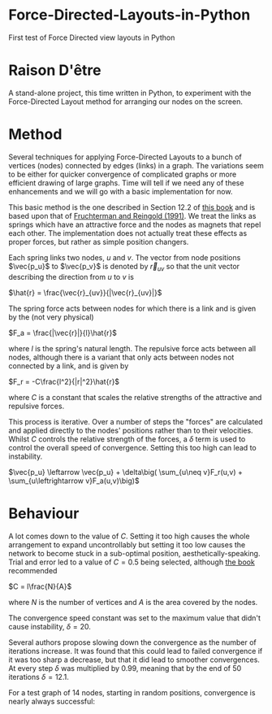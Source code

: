 # Force-Directed-Layouts-in-Python
First test of Force Directed view layouts in Python

# Raison D'être 
A stand-alone project, this time written in Python, to experiment with the Force-Directed Layout method for arranging our nodes on the screen.

# Method
Several techniques for applying Force-Directed Layouts to a bunch of vertices (nodes) connected by edges (links) in a graph.  The variations seem to be either for quicker convergence of complicated graphs or more efficient drawing of large graphs.  Time will tell if we need any of these enhancements and we will go with a basic implementation for now.

This basic method is the one described in Section 12.2 of [this book](http://cs.brown.edu/people/rtamassi/gdhandbook/chapters/force-directed.pdf) and is based upon that of [Fruchterman and Reingold (1991)](http://citeseerx.ist.psu.edu/viewdoc/download?doi=10.1.1.13.8444&rep=rep1&type=pdf).  We treat the links as springs which have an attractive force and the nodes as magnets that repel each other.  The implementation does not actually treat these effects as proper forces, but rather as simple position changers.

Each spring links two nodes, $`u`$ and $`v`$.  The vector from node positions $`\vec{p_u}`$ to $`\vec{p_v}`$ is denoted by $`\vec{r}_{uv}`$ so that the unit vector describing the direction from $`u`$ to $`v`$ is

$`\hat{r} = \frac{\vec{r}_{uv}}{|\vec{r}_{uv}|}`$

The spring force acts between nodes for which there is a link and is given by the (not very physical)

$`F_a = \frac{|\vec{r}|}{l}\hat{r}`$

where $`l`$ is the spring's natural length.  The repulsive force acts between all nodes, although there is a variant that only acts between nodes not connected by a link, and is given by

$`F_r = -C\frac{l^2}{|r|^2}\hat{r}`$

where $`C`$ is a constant that scales the relative strengths of the attractive and repulsive forces.

This process is iterative.  Over a number of steps the "forces" are calculated and applied directly to the nodes' positions rather than to their velocities.  Whilst $`C`$ controls the relative strength of the forces, a $`\delta`$ term is used to control the overall speed of convergence.  Setting this too high can lead to instability.

$`\vec{p_u} \leftarrow \vec{p_u} + \delta\big( \sum_{u\neq v}F_r(u,v) + \sum_{u\leftrightarrow v}F_a(u,v)\big)`$

# Behaviour
A lot comes down to the value of $`C`$.  Setting it too high causes the whole arrangement to expand uncontrollably but setting it too low causes the network to become stuck in a sub-optimal position, aesthetically-speaking.  Trial and error led to a value of $`C=0.5`$ being selected, although [the book](http://cs.brown.edu/people/rtamassi/gdhandbook/chapters/force-directed.pdf) recommended

$`C = l\frac{N}{A}`$

where $`N`$ is the number of vertices and $`A`$ is the area covered by the nodes.

The convergence speed constant was set to the maximum value that didn't cause instability, $`\delta=20`$.

Several authors propose slowing down the convergence as the number of iterations increase.  It was found that this could lead to failed convergence if it was too sharp a decrease, but that it did lead to smoother convergences.  At every step $`\delta`$ was multiplied by 0.99, meaning that by the end of 50 iterations $`\delta = 12.1`$.

For a test graph of 14 nodes, starting in random positions, convergence is nearly always successful:

